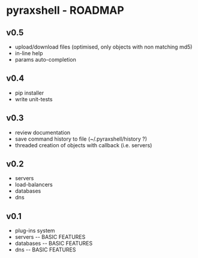 pyraxshell - ROADMAP
======

## v0.5
* upload/download files (optimised, only objects with non matching md5)
* in-line help
* params auto-completion

## v0.4
* pip installer
* write unit-tests

## v0.3
* review documentation
* save command history to file (~/.pyraxshell/history ?)
* threaded creation of objects with callback (i.e. servers)

## v0.2
* servers
* load-balancers
* databases
* dns

## v0.1
* plug-ins system
* servers -- BASIC FEATURES
* databases -- BASIC FEATURES
* dns -- BASIC FEATURES
